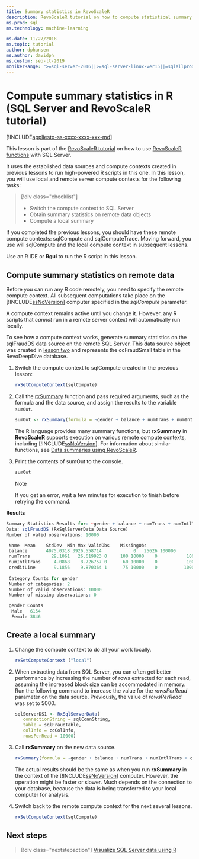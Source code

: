 ```yaml
---
title: Summary statistics in RevoScaleR
description: RevoScaleR tutorial on how to compute statistical summary statistics using the R language on SQL Server.
ms.prod: sql
ms.technology: machine-learning

ms.date: 11/27/2018  
ms.topic: tutorial
author: dphansen
ms.author: davidph
ms.custom: seo-lt-2019
monikerRange: ">=sql-server-2016||>=sql-server-linux-ver15||=sqlallproducts-allversions"
---
```

# Compute summary statistics in R (SQL Server and RevoScaleR tutorial)
[!INCLUDE[appliesto-ss-xxxx-xxxx-xxx-md](../../includes/appliesto-ss-xxxx-xxxx-xxx-md.md)]

This lesson is part of the [RevoScaleR tutorial](deepdive-data-science-deep-dive-using-the-revoscaler-packages.md) on how to use [RevoScaleR functions](https://docs.microsoft.com/machine-learning-server/r-reference/revoscaler/revoscaler) with SQL Server.

It uses the established data sources and compute contexts created in previous lessons to run high-powered R scripts in this one. In this lesson, you will use local and remote server compute contexts for the following tasks:

> [!div class="checklist"]
> * Switch the compute context to SQL Server
> * Obtain summary statistics on remote data objects
> * Compute a local summary

If you completed the previous lessons, you should have these remote compute contexts: sqlCompute and sqlComputeTrace. Moving forward, you use will sqlCompute and the local compute context in subsequent lessons.

Use an R IDE or **Rgui** to run the R script in this lesson.

## Compute summary statistics on remote data

Before you can run any R code remotely, you need to specify the remote compute context. All subsequent computations take place on the [!INCLUDE[ssNoVersion](../../includes/ssnoversion-md.md)] computer specified in the *sqlCompute* parameter.

A compute context remains active until you change it. However, any R scripts that *cannot* run in a remote server context will automatically run locally.

To see how a compute context works, generate summary statistics on the sqlFraudDS data source on the remote SQL Server. This data source object was created in [lesson two](deepdive-create-sql-server-data-objects-using-rxsqlserverdata.md) and represents the ccFraudSmall table in the RevoDeepDive database. 

1. Switch the compute context to sqlCompute created in the previous lesson:
  
    ```R
    rxSetComputeContext(sqlCompute)
    ```

2. Call the [rxSummary](https://docs.microsoft.com/machine-learning-server/r-reference/revoscaler/rxsummary) function and pass required arguments, such as the formula and the data source, and assign the results to the variable `sumOut`.
  
    ```R
    sumOut <- rxSummary(formula = ~gender + balance + numTrans + numIntlTrans + creditLine, data = sqlFraudDS)
    ```
  
    The R language provides many summary functions, but **rxSummary** in **RevoScaleR** supports execution on various remote compute contexts, including  [!INCLUDE[ssNoVersion](../../includes/ssnoversion-md.md)]. For information about similar functions, see [Data summaries using RevoScaleR](https://docs.microsoft.com/machine-learning-server/r/how-to-revoscaler-data-summaries).
  
3. Print the contents of sumOut  to the console.
  
    ```R
    sumOut
    ```
    > [!NOTE]
    > If you get an error, wait a few minutes for execution to finish before retrying the command.

**Results**

```R
Summary Statistics Results for: ~gender + balance + numTrans + numIntlTrans + creditLine
Data: sqlFraudDS (RxSqlServerData Data Source)
Number of valid observations: 10000

 Name  Mean    StdDev  Min Max ValidObs    MissingObs
 balance       4075.0318 3926.558714            0   25626 100000
 numTrans        29.1061   26.619923 0     100 10000    0           100000
 numIntlTrans     4.0868    8.726757 0      60 10000    0           100000
 creditLine       9.1856    9.870364 1      75 10000    0          100000
 
 Category Counts for gender
 Number of categories: 2
 Number of valid observations: 10000
 Number of missing observations: 0

 gender Counts
  Male   6154
  Female 3846
```

## Create a local summary

1. Change the compute context to do all your work locally.
  
    ```R
    rxSetComputeContext ("local")
    ```
  
2. When extracting data from SQL Server, you can often get better performance by increasing the number of rows extracted for each read, assuming the increased block size can be accommodated in memory. Run the following command to increase the value for the *rowsPerRead* parameter on the data source. Previously, the value of *rowsPerRead* was set to 5000.
  
    ```R
    sqlServerDS1 <- RxSqlServerData(
       connectionString = sqlConnString,
       table = sqlFraudTable,
       colInfo = ccColInfo,
       rowsPerRead = 10000)
    ```

3. Call **rxSummary** on the new data source.
  
    ```R
    rxSummary(formula = ~gender + balance + numTrans + numIntlTrans + creditLine, data = sqlServerDS1)
    ```
  
   The actual results should be the same as when you run **rxSummary** in the context of the [!INCLUDE[ssNoVersion](../../includes/ssnoversion-md.md)] computer. However, the operation might be faster or slower. Much depends on the connection to your database, because the data is being transferred to your local computer for analysis.

4. Switch back to the remote compute context for the next several lessons.

    ```R
    rxSetComputeContext(sqlCompute)
    ```

## Next steps

> [!div class="nextstepaction"]
> [Visualize SQL Server data using R](../../advanced-analytics/tutorials/deepdive-visualize-sql-server-data-using-r.md)